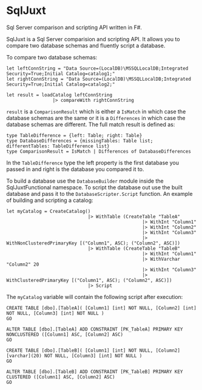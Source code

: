 # SqlJuxt
Sql Server comparison and scripting API written in F#.

SqlJuxt is a Sql Server comparision and scripting API.  It allows you to compare two database schemas and fluently script a database.

To compare two database schemas:
```
let leftConnString = "Data Source=(LocalDB)\MSSQLLocalDB;Integrated Security=True;Initial Catalog=catalog1;"
let rightConnString = "Data Source=(LocalDB)\MSSQLLocalDB;Integrated Security=True;Initial Catalog=catalog2;"

let result = loadCatalog leftConnString
                 |> compareWith rightConnString
```
`result` is a `ComparisonResult` which is either a `IsMatch` in which case the database schemas are the same or it is a `Differences` in which case the database schemas are different.  The full match result is defined as:

```
type TableDifference = {left: Table; right: Table}
type DatabaseDifferences = {missingTables: Table list; differentTables: TableDifference list}
type ComparisonResult = IsMatch | Differences of DatabaseDifferences
```

In the `TableDifference` type the left property is the first database you passed in and right is the database you compared it to.

To build a database use the `DatabaseBuilder` module inside the SqlJuxtFunctional namespace.  To script the database out use the built database and pass it to the `DatabaseScripter.Script` function.  An example of building and scripting a catalog:

```
let myCatalog = CreateCatalog()
                              |> WithTable (CreateTable "TableA"
                                                  |> WithInt "Column1"
                                                  |> WithInt "Column2" 
                                                  |> WithInt "Column3" 
                                                  |> WithNonClusteredPrimaryKey [("Column1", ASC); ("Column2", ASC)])
                              |> WithTable (CreateTable "TableB"
                                                  |> WithInt "Column1"
                                                  |> WithVarchar "Column2" 20 
                                                  |> WithInt "Column3" 
                                                  |> WithClusteredPrimaryKey [("Column1", ASC); ("Column2", ASC)])
                              |> Script
```
The `myCatalog` variable will contain the following script after execution:
```
CREATE TABLE [dbo].[TableA]( [Column1] [int] NOT NULL, [Column2] [int] NOT NULL, [Column3] [int] NOT NULL )
GO

ALTER TABLE [dbo].[TableA] ADD CONSTRAINT [PK_TableA] PRIMARY KEY NONCLUSTERED ([Column1] ASC, [Column2] ASC)
GO

CREATE TABLE [dbo].[TableB]( [Column1] [int] NOT NULL, [Column2] [varchar](20) NOT NULL, [Column3] [int] NOT NULL )
GO

ALTER TABLE [dbo].[TableB] ADD CONSTRAINT [PK_TableB] PRIMARY KEY CLUSTERED ([Column1] ASC, [Column2] ASC)
GO
```





